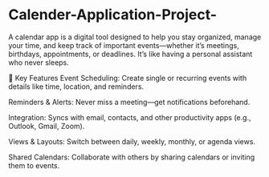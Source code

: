 # Calender-Application-Project-

A calendar app is a digital tool designed to help you stay organized, manage your time, and keep track of important events—whether it’s meetings, birthdays, appointments, or deadlines. It’s like having a personal assistant who never sleeps.

📆 Key Features
Event Scheduling: Create single or recurring events with details like time, location, and reminders.

Reminders & Alerts: Never miss a meeting—get notifications beforehand.

Integration: Syncs with email, contacts, and other productivity apps (e.g., Outlook, Gmail, Zoom).

Views & Layouts: Switch between daily, weekly, monthly, or agenda views.

Shared Calendars: Collaborate with others by sharing calendars or inviting them to events.
